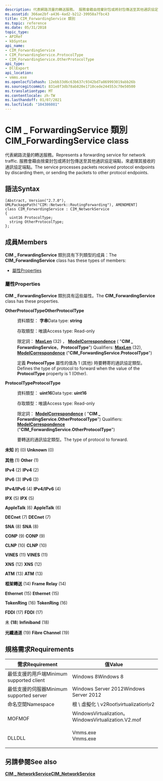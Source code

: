 ```yaml
---
description: 代表網路流量的轉送服務。 服務會藉由捨棄封包或將封包傳送至其他通訊協定端點，來處理其接收的通訊協定端點。
ms.assetid: 366ae2bf-a436-4ad2-b212-39958a7fbc43
title: CIM_ForwardingService 類別
ms.topic: reference
ms.date: 05/31/2018
topic_type:
- APIRef
- kbSyntax
api_name:
- CIM_ForwardingService
- CIM_ForwardingService.ProtocolType
- CIM_ForwardingService.OtherProtocolType
api_type:
- DllExport
api_location:
- vmms.exe
ms.openlocfilehash: 12ebb33d6c63b637c9342bd7a869993019abb26b
ms.sourcegitcommit: 831e8f3db78ab820e1710cede244553c70e50500
ms.translationtype: MT
ms.contentlocale: zh-TW
ms.lasthandoff: 01/07/2021
ms.locfileid: "104386081"
---
```

# <a name="cim_forwardingservice-class"></a><span data-ttu-id="0b628-104">CIM \_ ForwardingService 類別</span><span class="sxs-lookup"><span data-stu-id="0b628-104">CIM\_ForwardingService class</span></span>

<span data-ttu-id="0b628-105">代表網路流量的轉送服務。</span><span class="sxs-lookup"><span data-stu-id="0b628-105">Represents a forwarding service for network traffic.</span></span> <span data-ttu-id="0b628-106">服務會藉由捨棄封包或將封包傳送至其他通訊協定端點，來處理其接收的通訊協定端點。</span><span class="sxs-lookup"><span data-stu-id="0b628-106">The service processes packets received protocol endpoints by discarding them, or sending the packets to other protocol endpoints.</span></span>

## <a name="syntax"></a><span data-ttu-id="0b628-107">語法</span><span class="sxs-lookup"><span data-stu-id="0b628-107">Syntax</span></span>

``` syntax
[Abstract, Version("2.7.0"), UMLPackagePath("CIM::Network::RoutingForwarding"), AMENDMENT]
class CIM_ForwardingService : CIM_NetworkService
{
  uint16 ProtocolType;
  string OtherProtocolType;
};
```

## <a name="members"></a><span data-ttu-id="0b628-108">成員</span><span class="sxs-lookup"><span data-stu-id="0b628-108">Members</span></span>

<span data-ttu-id="0b628-109">**CIM \_ ForwardingService** 類別具有下列類型的成員：</span><span class="sxs-lookup"><span data-stu-id="0b628-109">The **CIM\_ForwardingService** class has these types of members:</span></span>

-   [<span data-ttu-id="0b628-110">屬性</span><span class="sxs-lookup"><span data-stu-id="0b628-110">Properties</span></span>](#properties)

### <a name="properties"></a><span data-ttu-id="0b628-111">屬性</span><span class="sxs-lookup"><span data-stu-id="0b628-111">Properties</span></span>

<span data-ttu-id="0b628-112">**CIM \_ ForwardingService** 類別具有這些屬性。</span><span class="sxs-lookup"><span data-stu-id="0b628-112">The **CIM\_ForwardingService** class has these properties.</span></span>

<dl> <dt>

<span data-ttu-id="0b628-113">**OtherProtocolType**</span><span class="sxs-lookup"><span data-stu-id="0b628-113">**OtherProtocolType**</span></span>
</dt> <dd> <dl> <dt>

<span data-ttu-id="0b628-114">資料類型： **字串**</span><span class="sxs-lookup"><span data-stu-id="0b628-114">Data type: **string**</span></span>
</dt> <dt>

<span data-ttu-id="0b628-115">存取類型：唯讀</span><span class="sxs-lookup"><span data-stu-id="0b628-115">Access type: Read-only</span></span>
</dt> <dt>

<span data-ttu-id="0b628-116">限定詞： [**MaxLen**](/windows/desktop/WmiSdk/standard-qualifiers) (32) ， [**ModelCorrespondence**](/windows/desktop/WmiSdk/standard-qualifiers) ( "**CIM \_ ForwardingService**。**ProtocolType**") </span><span class="sxs-lookup"><span data-stu-id="0b628-116">Qualifiers: [**MaxLen**](/windows/desktop/WmiSdk/standard-qualifiers) (32), [**ModelCorrespondence**](/windows/desktop/WmiSdk/standard-qualifiers) ("**CIM\_ForwardingService**.**ProtocolType**")</span></span>
</dt> </dl>

<span data-ttu-id="0b628-117">定義 **ProtocolType** 屬性的值為 1 (其他) 時要轉寄的通訊協定類型。</span><span class="sxs-lookup"><span data-stu-id="0b628-117">Defines the type of protocol to forward when the value of the **ProtocolType** property is 1 (Other).</span></span>

</dd> <dt>

<span data-ttu-id="0b628-118">**ProtocolType**</span><span class="sxs-lookup"><span data-stu-id="0b628-118">**ProtocolType**</span></span>
</dt> <dd> <dl> <dt>

<span data-ttu-id="0b628-119">資料類型： **uint16**</span><span class="sxs-lookup"><span data-stu-id="0b628-119">Data type: **uint16**</span></span>
</dt> <dt>

<span data-ttu-id="0b628-120">存取類型：唯讀</span><span class="sxs-lookup"><span data-stu-id="0b628-120">Access type: Read-only</span></span>
</dt> <dt>

<span data-ttu-id="0b628-121">限定詞： [**ModelCorrespondence**](/windows/desktop/WmiSdk/standard-qualifiers) ( "**CIM \_ ForwardingService**.**OtherProtocolType**") </span><span class="sxs-lookup"><span data-stu-id="0b628-121">Qualifiers: [**ModelCorrespondence**](/windows/desktop/WmiSdk/standard-qualifiers) ("**CIM\_ForwardingService**.**OtherProtocolType**")</span></span>
</dt> </dl>

<span data-ttu-id="0b628-122">要轉送的通訊協定類型。</span><span class="sxs-lookup"><span data-stu-id="0b628-122">The type of protocol to forward.</span></span>

<dt>

<span id="Unknown"></span><span id="unknown"></span><span id="UNKNOWN"></span>

<span data-ttu-id="0b628-123">**未知** 的 (0) </span><span class="sxs-lookup"><span data-stu-id="0b628-123">**Unknown** (0)</span></span>


</dt> <dd></dd> <dt>

<span id="Other"></span><span id="other"></span><span id="OTHER"></span>

<span data-ttu-id="0b628-124">**其他** (1) </span><span class="sxs-lookup"><span data-stu-id="0b628-124">**Other** (1)</span></span>


</dt> <dd></dd> <dt>

<span id="IPv4"></span><span id="ipv4"></span><span id="IPV4"></span>

<span data-ttu-id="0b628-125">**IPv4** (2) </span><span class="sxs-lookup"><span data-stu-id="0b628-125">**IPv4** (2)</span></span>


</dt> <dd></dd> <dt>

<span id="IPv6"></span><span id="ipv6"></span><span id="IPV6"></span>

<span data-ttu-id="0b628-126">**IPv6** (3) </span><span class="sxs-lookup"><span data-stu-id="0b628-126">**IPv6** (3)</span></span>


</dt> <dd></dd> <dt>

<span id="IPv4_IPv6"></span><span id="ipv4_ipv6"></span><span id="IPV4_IPV6"></span>

<span data-ttu-id="0b628-127">**IPv4/IPv6** (4) </span><span class="sxs-lookup"><span data-stu-id="0b628-127">**IPv4/IPv6** (4)</span></span>


</dt> <dd></dd> <dt>

<span id="IPX"></span><span id="ipx"></span>

<span data-ttu-id="0b628-128">**IPX** (5) </span><span class="sxs-lookup"><span data-stu-id="0b628-128">**IPX** (5)</span></span>


</dt> <dd></dd> <dt>

<span id="AppleTalk"></span><span id="appletalk"></span><span id="APPLETALK"></span>

<span data-ttu-id="0b628-129">**AppleTalk** (6) </span><span class="sxs-lookup"><span data-stu-id="0b628-129">**AppleTalk** (6)</span></span>


</dt> <dd></dd> <dt>

<span id="DECnet"></span><span id="decnet"></span><span id="DECNET"></span>

<span data-ttu-id="0b628-130">**DECnet** (7) </span><span class="sxs-lookup"><span data-stu-id="0b628-130">**DECnet** (7)</span></span>


</dt> <dd></dd> <dt>

<span id="SNA"></span><span id="sna"></span>

<span data-ttu-id="0b628-131">**SNA** (8) </span><span class="sxs-lookup"><span data-stu-id="0b628-131">**SNA** (8)</span></span>


</dt> <dd></dd> <dt>

<span id="CONP"></span><span id="conp"></span>

<span data-ttu-id="0b628-132">**CONP** (9) </span><span class="sxs-lookup"><span data-stu-id="0b628-132">**CONP** (9)</span></span>


</dt> <dd></dd> <dt>

<span id="CLNP"></span><span id="clnp"></span>

<span data-ttu-id="0b628-133">**CLNP** (10) </span><span class="sxs-lookup"><span data-stu-id="0b628-133">**CLNP** (10)</span></span>


</dt> <dd></dd> <dt>

<span id="VINES"></span><span id="vines"></span>

<span data-ttu-id="0b628-134">**VINES** (11) </span><span class="sxs-lookup"><span data-stu-id="0b628-134">**VINES** (11)</span></span>


</dt> <dd></dd> <dt>

<span id="XNS"></span><span id="xns"></span>

<span data-ttu-id="0b628-135">**XNS** (12) </span><span class="sxs-lookup"><span data-stu-id="0b628-135">**XNS** (12)</span></span>


</dt> <dd></dd> <dt>

<span id="ATM"></span><span id="atm"></span>

<span data-ttu-id="0b628-136">**ATM** (13) </span><span class="sxs-lookup"><span data-stu-id="0b628-136">**ATM** (13)</span></span>


</dt> <dd></dd> <dt>

<span id="Frame_Relay"></span><span id="frame_relay"></span><span id="FRAME_RELAY"></span>

<span data-ttu-id="0b628-137">**框架轉送** (14) </span><span class="sxs-lookup"><span data-stu-id="0b628-137">**Frame Relay** (14)</span></span>


</dt> <dd></dd> <dt>

<span id="Ethernet"></span><span id="ethernet"></span><span id="ETHERNET"></span>

<span data-ttu-id="0b628-138">**Ethernet** (15) </span><span class="sxs-lookup"><span data-stu-id="0b628-138">**Ethernet** (15)</span></span>


</dt> <dd></dd> <dt>

<span id="TokenRing"></span><span id="tokenring"></span><span id="TOKENRING"></span>

<span data-ttu-id="0b628-139">**TokenRing** (16) </span><span class="sxs-lookup"><span data-stu-id="0b628-139">**TokenRing** (16)</span></span>


</dt> <dd></dd> <dt>

<span id="FDDI"></span><span id="fddi"></span>

<span data-ttu-id="0b628-140">**FDDI** (17) </span><span class="sxs-lookup"><span data-stu-id="0b628-140">**FDDI** (17)</span></span>


</dt> <dd></dd> <dt>

<span id="Infiniband"></span><span id="infiniband"></span><span id="INFINIBAND"></span>

<span data-ttu-id="0b628-141">未 **(18**) </span><span class="sxs-lookup"><span data-stu-id="0b628-141">**Infiniband** (18)</span></span>


</dt> <dd></dd> <dt>

<span id="Fibre_Channel"></span><span id="fibre_channel"></span><span id="FIBRE_CHANNEL"></span>

<span data-ttu-id="0b628-142">**光纖通道** (19) </span><span class="sxs-lookup"><span data-stu-id="0b628-142">**Fibre Channel** (19)</span></span>


<span data-ttu-id="0b628-143"></dt> <dd></dd> </dl>

</dd> </dl></span><span class="sxs-lookup"><span data-stu-id="0b628-143"></dt> <dd></dd> </dl>

</dd> </dl></span></span>

## <a name="requirements"></a><span data-ttu-id="0b628-144">規格需求</span><span class="sxs-lookup"><span data-stu-id="0b628-144">Requirements</span></span>



| <span data-ttu-id="0b628-145">需求</span><span class="sxs-lookup"><span data-stu-id="0b628-145">Requirement</span></span> | <span data-ttu-id="0b628-146">值</span><span class="sxs-lookup"><span data-stu-id="0b628-146">Value</span></span> |
|-------------------------------------|---------------------------------------------------------------------------------------------------------|
| <span data-ttu-id="0b628-147">最低支援的用戶端</span><span class="sxs-lookup"><span data-stu-id="0b628-147">Minimum supported client</span></span><br/> | <span data-ttu-id="0b628-148">Windows 8</span><span class="sxs-lookup"><span data-stu-id="0b628-148">Windows 8</span></span><br/>                                                                                    |
| <span data-ttu-id="0b628-149">最低支援的伺服器</span><span class="sxs-lookup"><span data-stu-id="0b628-149">Minimum supported server</span></span><br/> | <span data-ttu-id="0b628-150">Windows Server 2012</span><span class="sxs-lookup"><span data-stu-id="0b628-150">Windows Server 2012</span></span><br/>                                                                          |
| <span data-ttu-id="0b628-151">命名空間</span><span class="sxs-lookup"><span data-stu-id="0b628-151">Namespace</span></span><br/>                | <span data-ttu-id="0b628-152">根 \\ 虛擬化 \\ v2</span><span class="sxs-lookup"><span data-stu-id="0b628-152">Root\\virtualization\\v2</span></span><br/>                                                                     |
| <span data-ttu-id="0b628-153">MOF</span><span class="sxs-lookup"><span data-stu-id="0b628-153">MOF</span></span><br/>                      | <dl> <span data-ttu-id="0b628-154"><dt>WindowsVirtualization。</dt></span><span class="sxs-lookup"><span data-stu-id="0b628-154"><dt>WindowsVirtualization.V2.mof</dt></span></span> </dl> |
| <span data-ttu-id="0b628-155">DLL</span><span class="sxs-lookup"><span data-stu-id="0b628-155">DLL</span></span><br/>                      | <dl> <span data-ttu-id="0b628-156"><dt>Vmms.exe</dt></span><span class="sxs-lookup"><span data-stu-id="0b628-156"><dt>Vmms.exe</dt></span></span> </dl>                     |



## <a name="see-also"></a><span data-ttu-id="0b628-157">另請參閱</span><span class="sxs-lookup"><span data-stu-id="0b628-157">See also</span></span>

<dl> <dt>

[<span data-ttu-id="0b628-158">**CIM \_ NetworkService**</span><span class="sxs-lookup"><span data-stu-id="0b628-158">**CIM\_NetworkService**</span></span>](cim-networkservice.md)
</dt> </dl>

 

